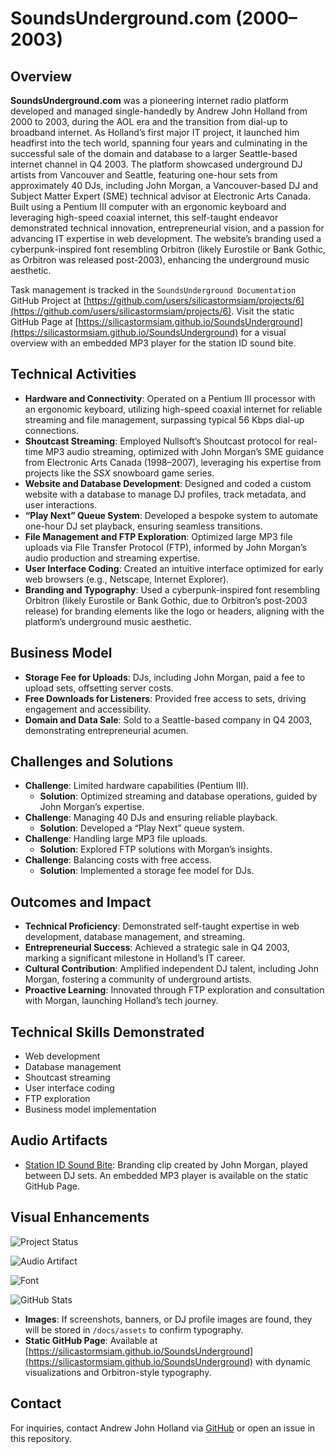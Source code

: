 # SoundsUnderground.com (2000–2003)

## Overview

**SoundsUnderground.com** was a pioneering internet radio platform developed and managed single-handedly by Andrew John Holland from 2000 to 2003, during the AOL era and the transition from dial-up to broadband internet. As Holland’s first major IT project, it launched him headfirst into the tech world, spanning four years and culminating in the successful sale of the domain and database to a larger Seattle-based internet channel in Q4 2003. The platform showcased underground DJ artists from Vancouver and Seattle, featuring one-hour sets from approximately 40 DJs, including John Morgan, a Vancouver-based DJ and Subject Matter Expert (SME) technical advisor at Electronic Arts Canada. Built using a Pentium III computer with an ergonomic keyboard and leveraging high-speed coaxial internet, this self-taught endeavor demonstrated technical innovation, entrepreneurial vision, and a passion for advancing IT expertise in web development. The website’s branding used a cyberpunk-inspired font resembling Orbitron (likely Eurostile or Bank Gothic, as Orbitron was released post-2003), enhancing the underground music aesthetic.

Task management is tracked in the `SoundsUnderground Documentation` GitHub Project at [https://github.com/users/silicastormsiam/projects/6](https://github.com/users/silicastormsiam/projects/6). Visit the static GitHub Page at [https://silicastormsiam.github.io/SoundsUnderground](https://silicastormsiam.github.io/SoundsUnderground) for a visual overview with an embedded MP3 player for the station ID sound bite.

## Technical Activities

- **Hardware and Connectivity**: Operated on a Pentium III processor with an ergonomic keyboard, utilizing high-speed coaxial internet for reliable streaming and file management, surpassing typical 56 Kbps dial-up connections.
- **Shoutcast Streaming**: Employed Nullsoft’s Shoutcast protocol for real-time MP3 audio streaming, optimized with John Morgan’s SME guidance from Electronic Arts Canada (1998–2007), leveraging his expertise from projects like the *SSX* snowboard game series.
- **Website and Database Development**: Designed and coded a custom website with a database to manage DJ profiles, track metadata, and user interactions.
- **“Play Next” Queue System**: Developed a bespoke system to automate one-hour DJ set playback, ensuring seamless transitions.
- **File Management and FTP Exploration**: Optimized large MP3 file uploads via File Transfer Protocol (FTP), informed by John Morgan’s audio production and streaming expertise.
- **User Interface Coding**: Created an intuitive interface optimized for early web browsers (e.g., Netscape, Internet Explorer).
- **Branding and Typography**: Used a cyberpunk-inspired font resembling Orbitron (likely Eurostile or Bank Gothic, due to Orbitron’s post-2003 release) for branding elements like the logo or headers, aligning with the platform’s underground music aesthetic.

## Business Model

- **Storage Fee for Uploads**: DJs, including John Morgan, paid a fee to upload sets, offsetting server costs.
- **Free Downloads for Listeners**: Provided free access to sets, driving engagement and accessibility.
- **Domain and Data Sale**: Sold to a Seattle-based company in Q4 2003, demonstrating entrepreneurial acumen.

## Challenges and Solutions

- **Challenge**: Limited hardware capabilities (Pentium III).
  - **Solution**: Optimized streaming and database operations, guided by John Morgan’s expertise.
- **Challenge**: Managing 40 DJs and ensuring reliable playback.
  - **Solution**: Developed a “Play Next” queue system.
- **Challenge**: Handling large MP3 file uploads.
  - **Solution**: Explored FTP solutions with Morgan’s insights.
- **Challenge**: Balancing costs with free access.
  - **Solution**: Implemented a storage fee model for DJs.

## Outcomes and Impact

- **Technical Proficiency**: Demonstrated self-taught expertise in web development, database management, and streaming.
- **Entrepreneurial Success**: Achieved a strategic sale in Q4 2003, marking a significant milestone in Holland’s IT career.
- **Cultural Contribution**: Amplified independent DJ talent, including John Morgan, fostering a community of underground artists.
- **Proactive Learning**: Innovated through FTP exploration and consultation with Morgan, launching Holland’s tech journey.

## Technical Skills Demonstrated

- Web development
- Database management
- Shoutcast streaming
- User interface coding
- FTP exploration
- Business model implementation

## Audio Artifacts

- [Station ID Sound Bite](/docs/assets/soundsundergroundintro.mp3?raw=true): Branding clip created by John Morgan, played between DJ sets. An embedded MP3 player is available on the static GitHub Page.

## Visual Enhancements

![Project Status](https://img.shields.io/badge/status-documented-blue)

![Audio Artifact](https://img.shields.io/badge/audio-Station%20ID%20Sound%20Bite-blue)

![Font](https://img.shields.io/badge/font-Cyberpunk%20Orbitron%20Style-blue)

![GitHub Stats](https://github-readme-stats.vercel.app/api?username=silicastormsiam&show_icons=true&theme=transparent)

- **Images**: If screenshots, banners, or DJ profile images are found, they will be stored in `/docs/assets` to confirm typography.
- **Static GitHub Page**: Available at [https://silicastormsiam.github.io/SoundsUnderground](https://silicastormsiam.github.io/SoundsUnderground) with dynamic visualizations and Orbitron-style typography.

## Contact

For inquiries, contact Andrew John Holland via [GitHub](https://github.com/silicastormsiam) or open an issue in this repository.
